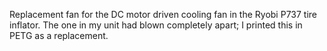 Replacement fan for the DC motor driven cooling fan in the Ryobi P737 tire inflator. The one in my unit had blown completely apart; I printed this in PETG as a replacement.
